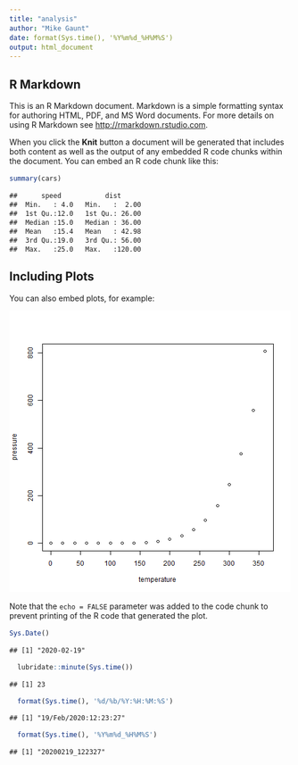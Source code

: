 ```yaml
---
title: "analysis"
author: "Mike Gaunt"
date: format(Sys.time(), '%Y%m%d_%H%M%S')
output: html_document
---
```




## R Markdown

This is an R Markdown document. Markdown is a simple formatting syntax for authoring HTML, PDF, and MS Word documents. For more details on using R Markdown see <http://rmarkdown.rstudio.com>.

When you click the **Knit** button a document will be generated that includes both content as well as the output of any embedded R code chunks within the document. You can embed an R code chunk like this:


```r
summary(cars)
```

```
##      speed           dist       
##  Min.   : 4.0   Min.   :  2.00  
##  1st Qu.:12.0   1st Qu.: 26.00  
##  Median :15.0   Median : 36.00  
##  Mean   :15.4   Mean   : 42.98  
##  3rd Qu.:19.0   3rd Qu.: 56.00  
##  Max.   :25.0   Max.   :120.00
```

## Including Plots

You can also embed plots, for example:

![plot of chunk pressure](myfigs/pressure-1.png)

Note that the `echo = FALSE` parameter was added to the code chunk to prevent printing of the R code that generated the plot.


```r
Sys.Date()
```

```
## [1] "2020-02-19"
```

```r
  lubridate::minute(Sys.time())
```

```
## [1] 23
```

```r
  format(Sys.time(), '%d/%b/%Y:%H:%M:%S')
```

```
## [1] "19/Feb/2020:12:23:27"
```

```r
  format(Sys.time(), '%Y%m%d_%H%M%S')
```

```
## [1] "20200219_122327"
```













